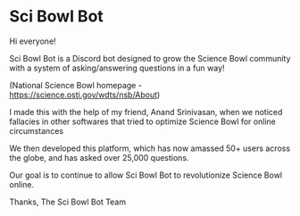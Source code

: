# Sci Bowl Bot

Hi everyone!

Sci Bowl Bot is a Discord bot designed to grow the Science Bowl community with a system of asking/answering questions in a fun way!

(National Science Bowl homepage - https://science.osti.gov/wdts/nsb/About)

I made this with the help of my friend, Anand Srinivasan, when we noticed fallacies in other softwares that tried to optimize Science Bowl for online circumstances

We then developed this platform, which has now amassed 50+ users across the globe, and has asked over 25,000 questions.

Our goal is to continue to allow Sci Bowl Bot to revolutionize Science Bowl online.

Thanks,
The Sci Bowl Bot Team
